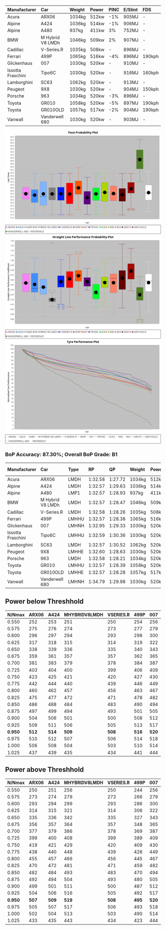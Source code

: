 |Manufacturer|Car|Weight|Power|PINC|E/Stint|FDS|
|:-|:-|:-|:-|:-|:-|:-|
|Acura|ARX06|1034kg|512kw|-1%|905MJ|-|
|Alpine|A424|1036kg|514kw|-1%|906MJ|-|
|Alpine|A480|937kg|411kw|3%|752MJ|-|
|BMW|M Hybrid V8 LMDh|1046kg|509kw|2%|907MJ|-|
|Cadillac|V-Series.R|1035kg|508kw|-|896MJ|-|
|Ferrari|499P|1065kg|516kw|-4%|896MJ|190kph|
|Glickenhaus|007|1030kg|520kw|-|910MJ|-|
|Issotta Fraschini|Tipo6C|1030kg|520kw|-|916MJ|160kph|
|Lamborghini|SC63|1062kg|520kw|-|913MJ|-|
|Peugeot|9X8|1030kg|520kw|-|904MJ|150kph|
|Porsche|963|1034kg|520kw|-3%|896MJ|-|
|Toyota|GR010|1058kg|520kw|-5%|897MJ|190kph|
|Toyota|GR010OLD|1057kg|517kw|-2%|904MJ|190kph|
|Vanwall|Vanderwell 680|1030kg|520kw|-|903MJ|-|

![PACECHART](./IMG/AUTO.png)
![STRAIGHTLINEPERFORMANCECHART](./IMG/AUTO_sp.png)
![TYREPERFORMANCECHART](./IMG/AUTO_tw.png)

### BoP Accuracy: 87.30%; Overall BoP Grade: B1
|Manufacturer|Car|Type|RP|QP|Weight|Power¹|Threshhold|PINC|Power²|E/Stint|AVG Vmax|FDS|RDLC|L/Stint|BOP-Grade|ModelAccuracy|ModelPoints|Match%|
|:-|:-|:-|:-|:-|:-|:-|:-|:-|:-|:-|:-|:-|:-|:-|:-|:-|:-|:-|
|Acura|ARX06|LMDH|1:32.58|1:27.72|1034kg|512kw|210.0kph|-1%|507kw|905MJ|326.79kph|-|1.03|41|-C1|100.00%|995|78.19%|
|Alpine|A424|LMDH|1:32.57|1:29.63|1036kg|514kw|210.0kph|-1%|509kw|906MJ|326.37kph|-|1.03|41|~A1|81.15%|521|99.58%|
|Alpine|A480|LMP1|1:32.57|1:28.93|937kg|411kw|210.0kph|3%|423kw|752MJ|322.86kph|-|0.99|38|~A1|67.92%|957|100.00%|
|BMW|M Hybrid V8 LMDh|LMDH|1:32.57|1:28.47|1046kg|509kw|210.0kph|2%|519kw|907MJ|322.36kph|-|1.03|40|-A2|98.60%|1690|90.41%|
|Cadillac|V-Series.R|LMDH|1:32.58|1:28.26|1035kg|508kw|210.0kph|-|508kw|896MJ|326.64kph|-|1.03|41|+A2|91.10%|1770|94.58%|
|Ferrari|499P|LMHHU|1:32.57|1:28.38|1065kg|516kw|210.0kph|-4%|495kw|896MJ|326.34kph|190kph|1.03|41|~A1|84.26%|2292|99.36%|
|Glickenhaus|007|LMHNH|1:32.95|1:29.33|1030kg|520kw|0.0kph|-|520kw|910MJ|330.43kph|-|0.96|40|~A1|94.63%|1605|100.00%|
|Issotta Fraschini|Tipo6C|LMHHU|1:32.59|1:30.36|1030kg|520kw|0.0kph|-|520kw|916MJ|328.33kph|160kph|1.08|40|+B1|66.67%|96|86.43%|
|Lamborghini|SC63|LMDH|1:32.57|1:30.52|1062kg|520kw|210.0kph|-|520kw|913MJ|323.38kph|-|1.03|40|+B1|96.77%|419|88.31%|
|Peugeot|9X8|LMHHE|1:32.60|1:28.63|1030kg|520kw|0.0kph|-|520kw|904MJ|327.19kph|150kph|1.04|40|~A1|83.63%|2468|100.00%|
|Porsche|963|LMDH|1:32.58|1:28.21|1034kg|520kw|210.0kph|-3%|504kw|896MJ|326.88kph|-|1.03|41|-A2|93.14%|5746|94.97%|
|Toyota|GR010|LMHHU|1:32.57|1:28.39|1058kg|520kw|210.0kph|-5%|494kw|897MJ|326.87kph|190kph|1.03|41|~A1|87.37%|3154|97.55%|
|Toyota|GR010OLD|LMHHE|1:32.57|1:28.28|1057kg|517kw|210.0kph|-2%|507kw|904MJ|330.11kph|190kph|1.03|41|~A1|89.81%|1393|95.89%|
|Vanwall|Vanderwell 680|LMHNH|1:34.79|1:29.98|1030kg|520kw|0.0kph|-|520kw|903MJ|322.98kph|-|1.02|40|+Ω2|90.28%|604|-2.99%|

## Power below Threshhold
|N/Nmax|ARX06|A424|MHYBRIDV8LMDH|VSERIES.R|499P|007|TIPO6C|SC63|9X8|963|GR010|GR010OLD|VANDERWELL680|​|RPM|A480|
|:-|:-|:-|:-|:-|:-|:-|:-|:-|:-|:-|:-|:-|:-|:-|:-|:-|
|0.550|252|253|251|250|254|256|256|256|256|256|256|255|256|​|--|-|
|0.575|275|276|274|273|277|279|279|279|279|279|279|278|279|​|--|-|
|0.600|296|297|294|293|298|300|300|300|300|300|300|298|300|​|--|-|
|0.625|317|318|315|314|319|322|322|322|322|322|322|320|322|​|--|-|
|0.650|338|339|336|335|340|343|343|343|343|343|343|341|343|​|--|-|
|0.675|359|361|357|357|362|365|365|365|365|365|365|363|365|​|--|-|
|0.700|381|383|379|378|384|387|387|387|387|387|387|385|387|​|--|-|
|0.725|403|404|400|399|406|409|409|409|409|409|409|407|409|​|--|-|
|0.750|423|425|421|420|427|430|430|430|430|430|430|427|430|​|--|-|
|0.775|442|444|440|439|446|449|449|449|449|449|449|446|449|​|5000|245|
|0.800|460|462|457|456|463|467|467|467|467|467|467|464|467|​|5500|289|
|0.825|475|477|472|471|478|482|482|482|482|482|482|479|482|​|6000|323|
|0.850|486|488|484|483|490|494|494|494|494|494|494|491|494|​|6500|365|
|0.875|497|499|494|493|501|505|505|505|505|505|505|502|505|​|7000|408|
|0.900|504|506|501|500|508|512|512|512|512|512|512|509|512|​|7500|418|
|0.925|509|511|506|505|513|517|517|517|517|517|517|514|517|​|8000|414|
|**0.950**|**512**|**514**|**509**|**508**|**516**|**520**|**520**|**520**|**520**|**520**|**520**|**517**|**520**|**​**|**8500**|**417**|
|0.975|510|512|507|506|514|518|518|518|518|518|518|515|518|​|9000|209|
|1.000|506|508|504|503|510|514|514|514|514|514|514|511|514|​|--|-|
|1.025|437|439|435|434|441|444|444|444|444|444|444|441|444|​|--|-|

## Power above Threshhold
|N/Nmax|ARX06|A424|MHYBRIDV8LMDH|VSERIES.R|499P|007|TIPO6C|SC63|9X8|963|GR010|GR010OLD|VANDERWELL680|​|RPM|A480|
|:-|:-|:-|:-|:-|:-|:-|:-|:-|:-|:-|:-|:-|:-|:-|:-|:-|
|0.550|250|251|256|250|244|256|256|256|256|248|243|250|256|​|--|-|
|0.575|273|274|279|273|266|279|279|279|279|271|266|273|279|​|--|-|
|0.600|293|294|299|293|286|300|300|300|300|291|285|293|300|​|--|-|
|0.625|314|315|321|314|306|322|322|322|322|312|305|314|322|​|--|-|
|0.650|335|336|342|335|327|343|343|343|343|333|326|335|343|​|--|-|
|0.675|356|357|364|357|348|365|365|365|365|354|347|356|365|​|--|-|
|0.700|377|379|386|378|369|387|387|387|387|375|368|377|387|​|--|-|
|0.725|399|400|408|399|389|409|409|409|409|396|389|399|409|​|--|-|
|0.750|419|421|429|420|409|430|430|430|430|416|408|419|430|​|--|-|
|0.775|438|440|448|439|428|449|449|449|449|435|427|438|449|​|5000|245|
|0.800|455|457|466|456|445|467|467|467|467|453|444|455|467|​|5500|289|
|0.825|470|472|481|471|459|482|482|482|482|468|458|470|482|​|6000|323|
|0.850|482|484|493|483|470|494|494|494|494|479|469|482|494|​|6500|365|
|0.875|492|494|504|493|480|505|505|505|505|489|479|492|505|​|7000|408|
|0.900|499|501|511|500|487|512|512|512|512|496|486|499|512|​|7500|418|
|0.925|504|506|516|505|492|517|517|517|517|501|491|504|517|​|8000|414|
|**0.950**|**507**|**509**|**519**|**508**|**495**|**520**|**520**|**520**|**520**|**504**|**494**|**507**|**520**|**​**|**8500**|**417**|
|0.975|505|507|517|506|493|518|518|518|518|502|492|505|518|​|9000|209|
|1.000|502|504|513|503|490|514|514|514|514|499|489|502|514|​|--|-|
|1.025|433|435|443|434|423|444|444|444|444|430|422|433|444|​|--|-|
